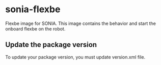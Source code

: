 # sonia-flexbe
Flexbe image for SONIA. This image contains the behavior and start the onboard flexbe on the robot.

## Update the package version 
To update your package version, you must update version.xml file.

